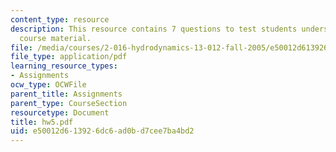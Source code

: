 ```yaml
---
content_type: resource
description: This resource contains 7 questions to test students understanding of
  course material.
file: /media/courses/2-016-hydrodynamics-13-012-fall-2005/e50012d613926dc6ad0bd7cee7ba4bd2_hw5.pdf
file_type: application/pdf
learning_resource_types:
- Assignments
ocw_type: OCWFile
parent_title: Assignments
parent_type: CourseSection
resourcetype: Document
title: hw5.pdf
uid: e50012d6-1392-6dc6-ad0b-d7cee7ba4bd2
---
```

